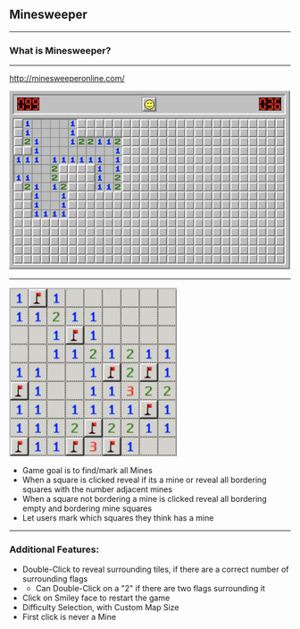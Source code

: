## Minesweeper

---

### What is Minesweeper?

---

http://minesweeperonline.com/

![](img/minesweeper.png)

---

![](img/mine-example.png)

- Game goal is to find/mark all Mines
- When a square is clicked reveal if its a mine or reveal all bordering squares with the number adjacent mines
- When a square not bordering a mine is clicked reveal all bordering empty and bordering mine squares
- Let users mark which squares they think has a mine

---

### Additional Features:

- Double-Click to reveal surrounding tiles, if there are a correct number of surrounding flags
- - Can Double-Click on a "2" if there are two flags surrounding it
- Click on Smiley face to restart the game
- Difficulty Selection, with Custom Map Size
- First click is never a Mine
